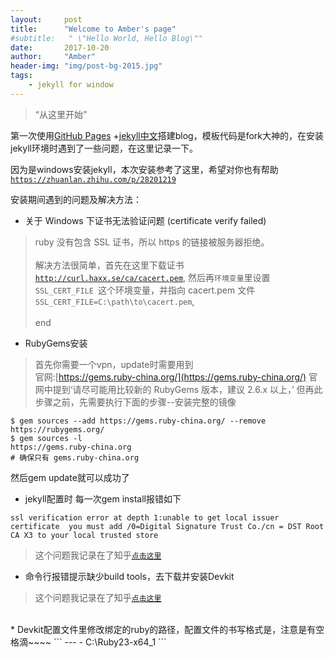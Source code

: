 ```yaml
---
layout:     post
title:      "Welcome to Amber's page"
#subtitle:   " \"Hello World, Hello Blog\""
date:       2017-10-20
author:     "Amber"
header-img: "img/post-bg-2015.jpg"
tags:
    - jekyll for window
---
```


> “从这里开始”

第一次使用[GitHub Pages](https://pages.github.com/) +[jekyll中文](http://jekyllcn.com/)搭建blog，模板代码是fork大神的，在安装jekyll环境时遇到了一些问题，在这里记录一下。

因为是windows安装jekyll，本次安装参考了这里，希望对你也有帮助[` https://zhuanlan.zhihu.com/p/28201219 ` ](https://zhuanlan.zhihu.com/p/28201219)

安装期间遇到的问题及解决方法：

* 关于 Windows 下证书无法验证问题 (certificate verify failed)
> ruby 没有包含 SSL 证书，所以 https 的链接被服务器拒绝。<br><br>
解决方法很简单，首先在这里下载证书 [`http://curl.haxx.se/ca/cacert.pem`](ttp://curl.haxx.se/ca/cacert.pem), 然后再`环境变量`里设置 `SSL_CERT_FILE `这个环境变量，并指向 cacert.pem 文件 `SSL_CERT_FILE=C:\path\to\cacert.pem`,<br><br>
end
* RubyGems安装
>首先你需要一个vpn，update时需要用到  
官网:[https://gems.ruby-china.org/](https://gems.ruby-china.org/)
官网中提到‘请尽可能用比较新的 RubyGems 版本，建议 2.6.x 以上，’
但再此步骤之前，先需要执行下面的步骤--安装完整的镜像
```
$ gem sources --add https://gems.ruby-china.org/ --remove https://rubygems.org/
$ gem sources -l
https://gems.ruby-china.org
# 确保只有 gems.ruby-china.org
```
然后gem update就可以成功了

* jekyll配置时 每一次gem install报错如下
```
ssl verification error at depth 1:unable to get local issuer certificate  you must add /0=Digital Signature Trust Co./cn = DST Root CA X3 to your local trusted store
```
> 这个问题我记录在了知乎[`点击这里`](https://www.zhihu.com/question/66452718/answer/242828351)
* 命令行报错提示缺少build tools，去下载并安装Devkit
>这个问题我记录在了知乎[`点击这里`](https://www.zhihu.com/question/66452718/answer/242828351)
<br>
* Devkit配置文件里修改绑定的ruby的路径，配置文件的书写格式是，注意是有空格滴~~~~
```
  ---
  - C:\Ruby23-x64_1
```

